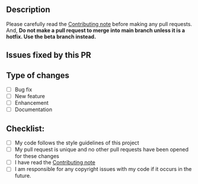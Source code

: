 ## Description

Please carefully read the [Contributing note](https://docs.litebds.com/en/#/Maintenance/README) before making any pull requests.
And, **Do not make a pull request to merge into main branch unless it is a hotfix. Use the beta branch instead.**
## Issues fixed by this PR

<!--- Put the links of issues that may be fixed by this PR here (if any). -->
## Type of changes

<!--- Put an `x` in all the boxes that apply your changes. -->

- [ ] Bug fix
- [ ] New feature 
- [ ] Enhancement
- [ ] Documentation

## Checklist:

- [ ] My code follows the style guidelines of this project
- [ ] My pull request is unique and no other pull requests have been opened for these changes
- [ ] I have read the [Contributing note](https://docs.litebds.com/en/#/Maintenance/README)
- [ ] I am responsible for any copyright issues with my code if it occurs in the future.
